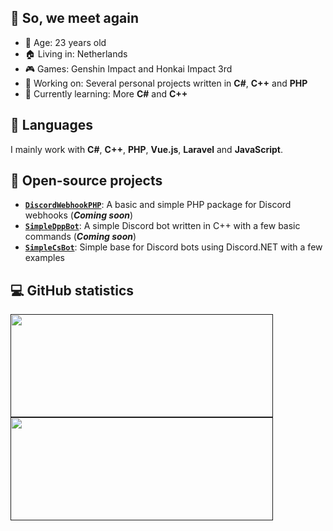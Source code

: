 ## 👋 So, we meet again
- 🎂 Age:                     23 years old
- 🏠 Living in:               Netherlands
- 🎮 Games:                   Genshin Impact and Honkai Impact 3rd
- 🔧 Working on:              Several personal projects written in **C#**, **C++** and **PHP**
- 🤔 Currently learning:      More **C#** and **C++**


## 🔧 Languages
I mainly work with **C#**, **C++**, **PHP**, **Vue.js**, **Laravel** and **JavaScript**. 

## 📂 Open-source projects
- [**`DiscordWebhookPHP`**](https://github.com/Almighty-Shogun/DiscordWebhookPHP): A basic and simple PHP package for Discord webhooks (**_Coming soon_**)
- [**`SimpleDppBot`**](https://github.com/Almighty-Shogun/SimpleDppBot): A simple Discord bot written in C++ with a few basic commands (**_Coming soon_**)
- [**`SimpleCsBot`**](https://github.com/Almighty-Shogun/SimpleCsBot): Simple base for Discord bots using Discord.NET with a few examples

## 💻 GitHub statistics
<a href="">
  <img align="center" src="https://github-readme-stats-almighty-shogun.vercel.app/api?username=Almighty-Shogun&show_icons=true&theme=onedark&count_private=true&cache_seconds=1800" width="420" height="165"/>
</a>
<a href="">
  <img align="center" src="https://github-readme-stats-almighty-shogun.vercel.app/api/top-langs/?username=Almighty-Shogun&show_icons=true&theme=onedark&exclude_repo=github-readme-stats&layout=compact&cache_seconds=1800" width="420" height="165"/>
</a>
